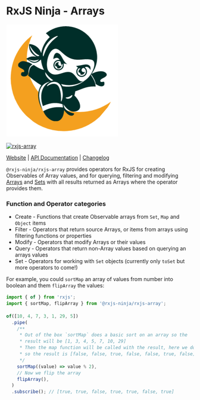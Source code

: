 # RxJS Ninja - Arrays

![The RXJS Ninja Logo](https://raw.githubusercontent.com/rxjs-ninja/rxjs-ninja/main/assets/logo.png)

[![rxjs-array](https://img.shields.io/npm/v/@rxjs-ninja/rxjs-array?label=@rxjs-ninja/rxjs-array)](https://www.npmjs.com/package/@rxjs-ninja/rxjs-array)

[Website](https://rxjs.ninja)
|
[API Documentation](https://rxjs.ninja/modules/array.html)
|
[Changelog](https://github.com/rxjs-ninja/rxjs-ninja/blob/main/libs/rxjs/array/CHANGELOG.md)

`@rxjs-ninja/rxjs-array` provides operators for RxJS for creating Observables of Array values, and for querying,
filtering and modifying [Arrays](https://developer.mozilla.org/en-US/docs/Web/JavaScript/Reference/Global_Objects/Array)
and
[Sets](https://developer.mozilla.org/en-US/docs/Web/JavaScript/Reference/Global_Objects/Set) with all results returned
as Arrays where the operator provides them.

### Function and Operator categories

- Create - Functions that create Observable arrays from `Set`, `Map` and `Object` items
- Filter - Operators that return source Arrays, or items from arrays using filtering functions or properties
- Modify - Operators that modify Arrays or their values
- Query - Operators that return non-Array values based on querying an arrays values
- Set - Operators for working with `Set` objects (currently only `toSet` but more operators to come!)

For example, you could `sortMap` an array of values from number into boolean and them `flipArray` the values:

```ts
import { of } from 'rxjs';
import { sortMap, flipArray } from '@rxjs-ninja/rxjs-array';

of([10, 4, 7, 3, 1, 29, 5])
  .pipe(
    /**
     * Out of the box `sortMap` does a basic sort on an array so the
     * result will be [1, 3, 4, 5, 7, 10, 29]
     * Then the map function will be called with the result, here we do a modulus 2 check
     * so the result is [false, false, true, false, false, true, false]
     */
    sortMap((value) => value % 2),
    // Now we flip the array
    flipArray(),
  )
  .subscribe(); // [true, true, false, true, true, false, true]
```

